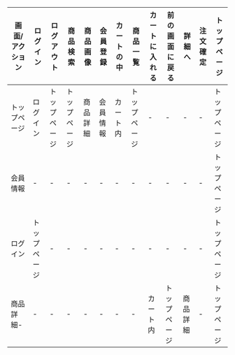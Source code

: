 |画面/アクション|ログイン|ログアウト|商品検索|商品画像|会員登録|カートの中|商品一覧|カートに入れる|前の画面に戻る|詳細へ|注文確定|トップページ|
|---------------|-------|----------|--------|-------|--------|----------|--------|-------------|--------------|------|--------|------------|
|トップページ|ログイン|トップページ|トップページ|商品詳細|会員情報|カート内|トップページ|-|-|-|-|トップページ|
|会員情報|-|-|-|-|-|-|-|-|-|-|-|トップページ
ログイン|トップページ|-|-|-|-|-|-|-|-|-|-|トップページ
商品詳細-|-|-|-|-|-|-|-|カート内|トップページ|商品詳細|-|トップページ|
